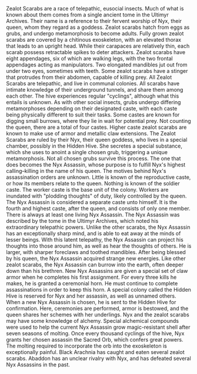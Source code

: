 Zealot Scarabs are a race of telepathic, eusocial insects. Much of what is known about them comes from a single ancient tome in the Ultimyr Archives. Their name is a reference to their fervent worship of Nyx, their queen, whom they regard as a goddess.
Zealot scarabs hatch from eggs as grubs, and undergo metamorphosis to become adults. Fully grown zealot scarabs are covered by a chitinous exoskeleton, with an elevated thorax that leads to an upright head. While their carapaces are relatively thin, each scarab possess retractable spikes to deter attackers. Zealot scarabs have eight appendages, six of which are walking legs, with the two frontal appendages acting as manipulators. Two elongated mandibles jut out from under two eyes, sometimes with teeth. Some zealot scarabs have a stinger that protrudes from their abdomen, capable of killing prey.
All Zealot Scarabs are telepathic, and live in communal colonies. All scarabs have intimate knowledge of their underground tunnels, and share them among each other. The hive experiences regular "cyclings", although what this entails is unknown.
As with other social insects, grubs undergo differing metamorphoses depending on their designated caste, with each caste being physically different to suit their tasks. Some castes are known for digging small burrows, where they lie in wait for potential prey. Not counting the queen, there are a total of four castes. Higher caste zealot scarabs are known to make use of armor and metallic claw extensions.
The Zealot Scarabs are ruled by their Nyx, their queen goddess, who lives in a special chamber, possibly in the Hidden Hive. She secretes a special substance, which she uses to anoint a single chosen grub, triggering a unique metamorphosis. Not all chosen grubs survive this process. The one that does becomes the Nyx Assassin, whose purpose is to fulfill Nyx's highest calling–killing in the name of his queen. The motives behind Nyx's assassination orders are unknown.
Little is known of the reproductive caste, or how its members relate to the queen.
Nothing is known of the soldier caste.
The worker caste is the base unit of the colony. Workers are inundated with "plodding thoughts" of duty, likely controlled by the queen.
The Nyx Assassin is considered a separate caste unto himself. It is the fourth and highest caste, after the queen, and consists of only one member. There is always at least one living Nyx Assassin. The Nyx Assassin was described by the tome in the Ultimyr Archives, which noted his extraordinary telepathic powers.
Unlike the other scarabs, the Nyx Assassin has an exceptionally sharp mind, and is able to eat away at the minds of lesser beings. With this latent telepathy, the Nyx Assassin can project his thoughts into those around him, as well as hear the thoughts of others. He is larger, with sharper foreclaws and toothed mandibles. After being blessed by his queen, the Nyx Assassin acquired strange new energies. Like other zealot scarabs, the Nyx Assassin can burrow into the earth, often deeper down than his brethren.
New Nyx Assassins are given a special set of claw armor when he completes his first assignment. For every three kills he makes, he is granted a ceremonial horn. He must continue to complete assassinations in order to keep this horn.
A special colony called the Hidden Hive is reserved for Nyx and her assassin, as well as unnamed others. When a new Nyx Assassin is chosen, he is sent to the Hidden Hive for confirmation. Here, ceremonies are performed, armor is bestowed, and the queen shares her schemes with her underlings.
Nyx and the zealot scarabs may have some knowledge of alchemy. Special alchemical compounds were used to help the current Nyx Assassin grow magic-resistant shell after seven seasons of molting.
Once every thousand cyclings of the hive, Nyx grants her chosen assassin the Sacred Orb, which confers great powers. The molting required to incorporate the orb into the exoskeleton is exceptionally painful.
Black Arachnia has caught and eaten several zealot scarabs.
Abaddon has an unclear rivalry with Nyx, and has defeated several Nyx Assassins in the past.
